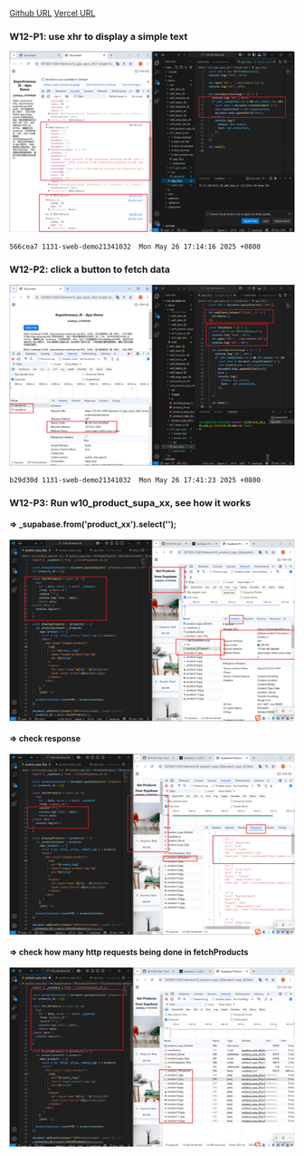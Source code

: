 [Github URL](https://github.com/1131-sweb-demo-213410326-crypto/1132-2N-demo-26)
[Vercel URL](https://1132-2-n-demo-26.vercel.app/#)
### W12-P1: use xhr to display a simple text
 
![](w12-p1.png)
 
```
566cea7 1131-sweb-demo21341032  Mon May 26 17:14:16 2025 +0800  
```
### W12-P2: click a button to fetch data
 
![](w12-p2.png)
 
```
b29d30d 1131-sweb-demo21341032  Mon May 26 17:41:23 2025 +0800    
```
### W12-P3: Run w10_product_supa_xx, see how it works
 
#### => _supabase.from('product_xx').select('\');
 
![](w12-p3-1.png)
 
#### => check response
 
![](w12-p3-2.png)
 
#### => check how many http requests being done in fetchProducts
 
![](w12-p3-3.png)